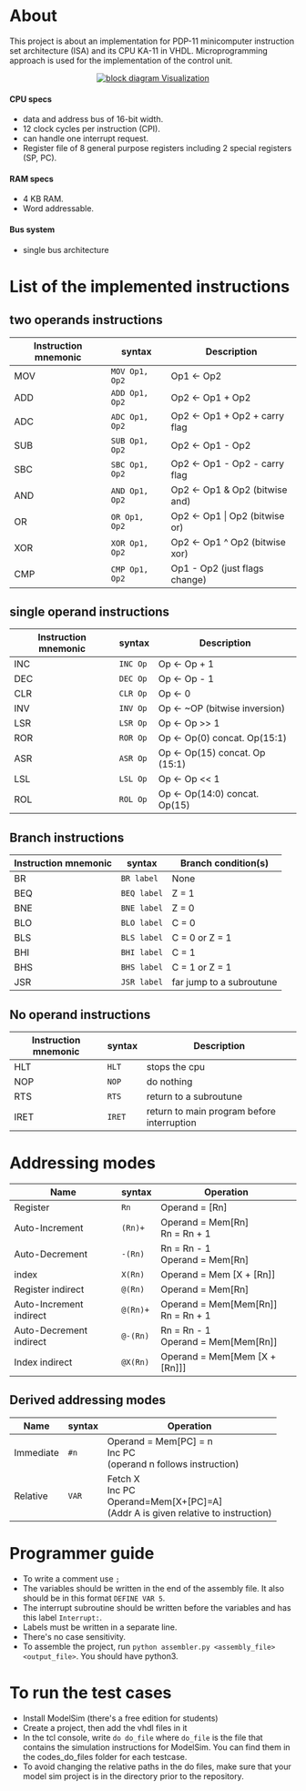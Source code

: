# About 

This project is about an implementation for PDP-11 minicomputer instruction set architecture (ISA) and its CPU KA-11 in VHDL.
Microprogramming approach is used for the implementation of the control unit.

<p align="center">
  <a href="" rel="noopener">
 <img src="https://github.com/mhomran/PDP11/raw/master/demo/Block_Diagram.png" alt="block diagram Visualization"></a>
</p>

#### CPU specs 

- data and address bus of 16-bit width.
- 12 clock cycles per instruction (CPI).
- can handle one interrupt request.
- Register file of 8 general purpose registers including 2 special registers (SP, PC).

#### RAM specs

- 4 KB RAM.
- Word addressable.

#### Bus system

- single bus architecture

# List of the implemented instructions

## two operands instructions

| Instruction mnemonic  |          syntax            |            Description            |
| --------------------- | -------------------------- | --------------------------------- |
| MOV                   | `MOV Op1, Op2`             | Op1 <- Op2                        |
| ADD                   | `ADD Op1, Op2`             | Op2 <- Op1 + Op2                  |
| ADC                   | `ADC Op1, Op2`             | Op2 <- Op1 + Op2 + carry flag     |
| SUB                   | `SUB Op1, Op2`             | Op2 <- Op1 - Op2                  |
| SBC                   | `SBC Op1, Op2`             | Op2 <- Op1 - Op2 - carry flag     |
| AND                   | `AND Op1, Op2`             | Op2 <- Op1 & Op2 (bitwise and)    |
| OR                    | `OR Op1, Op2`              | Op2 <- Op1 \| Op2 (bitwise or)     |
| XOR                   | `XOR Op1, Op2`             | Op2 <- Op1 ^ Op2 (bitwise xor)    |
| CMP                   | `CMP Op1, Op2`             | Op1 - Op2 (just flags change)     |

## single operand instructions

| Instruction mnemonic  |          syntax            |            Description            |
| --------------------- | -------------------------- | --------------------------------- |
| INC                   | `INC Op`                   | Op <- Op + 1                      |
| DEC                   | `DEC Op`                   | Op <- Op - 1                      |
| CLR                   | `CLR Op`                   | Op <- 0                           |
| INV                   | `INV Op`                   | Op <- ~OP (bitwise inversion)     |
| LSR                   | `LSR Op`                   | Op <- Op >> 1                     |
| ROR                   | `ROR Op`                   | Op <- Op(0) concat. Op(15:1)      |
| ASR                   | `ASR Op`                   | Op <- Op(15) concat. Op (15:1)    |
| LSL                   | `LSL Op`                   | Op <- Op << 1                     |
| ROL                   | `ROL Op`                   | Op <- Op(14:0) concat. Op(15)     |

## Branch instructions

| Instruction mnemonic  |          syntax            |         Branch condition(s)       |
| --------------------- | -------------------------- | --------------------------------- |
| BR                    | `BR label`                 | None                              |
| BEQ                   | `BEQ label`                | Z = 1                             |
| BNE                   | `BNE label`                | Z = 0                             |
| BLO                   | `BLO label`                | C = 0                             |
| BLS                   | `BLS label`                | C = 0 or Z = 1                    |
| BHI                   | `BHI label`                | C = 1                             |
| BHS                   | `BHS label`                | C = 1 or Z = 1                    |
| JSR                   | `JSR label`                | far jump to a subroutune          |


## No operand instructions

| Instruction mnemonic  |          syntax            |            Description            |
| --------------------- | -------------------------- | --------------------------------- |
| HLT                   | `HLT`                      | stops the cpu                     |
| NOP                   | `NOP`                      | do nothing                        |
| RTS                   | `RTS`                      | return to a subroutune            |
| IRET                  | `IRET`                     | return to main program before interruption            |


# Addressing modes

|         Name          |          syntax            |            Operation            |
| --------------------- | -------------------------- | ------------------------------- |
| Register              | `Rn`                       | Operand = [Rn]                  |
| Auto-Increment        | `(Rn)+`                    | Operand = Mem[Rn] <br> Rn = Rn + 1   |
| Auto-Decrement        | `-(Rn)`                    |  Rn = Rn - 1 <br> Operand = Mem[Rn]  |
| index                 | `X(Rn)`                    | Operand = Mem [X + [Rn]] |
| Register indirect     | `@(Rn)`                    | Operand = Mem[Rn] |
| Auto-Increment indirect | `@(Rn)+`                 | Operand = Mem[Mem[Rn]] <br> Rn = Rn + 1|
| Auto-Decrement indirect | `@-(Rn)`                 | Rn = Rn - 1 <br> Operand = Mem[Mem[Rn]]|
| Index indirect        | `@X(Rn)`                   | Operand = Mem[Mem [X + [Rn]]]     |

## Derived addressing modes
|         Name          |          syntax            |            Operation            |
| --------------------- | -------------------------- | ------------------------------- |
| Immediate             | `#n`                       | Operand = Mem[PC] = n <br> Inc PC <br> (operand n follows instruction) |
| Relative              | `VAR`                      | Fetch X<br>Inc PC<br>Operand=Mem[X+[PC]=A] <br>(Addr A is given relative to instruction) |


# Programmer guide
- To write a comment use `;`
- The variables should be written in the end of the assembly file. It also should be in this format `DEFINE VAR 5`.
- The interrupt subroutine should be written before the variables and has this label `Interrupt:`.
- Labels must be written in a separate line.
- There's no case sensitivity.
- To assemble the project, run `python assembler.py <assembly_file> <output_file>`. You should have python3.

# To run the test cases
- Install ModelSim (there's a free edition for students)
- Create a project, then add the vhdl files in it
- In the tcl console, write `do do_file` where `do_file` is the file that contains the simulation instructions for ModelSim. 
You can find them in the codes_do_files folder for each testcase.
- To avoid changing the relative paths in the do files, make sure that your model sim project is in the directory prior to the repository.


